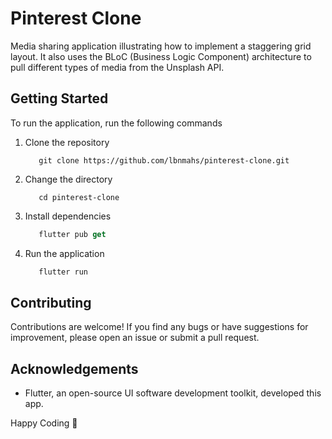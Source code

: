 # Pinterest Clone

Media sharing application illustrating how to implement a staggering grid layout. It also uses the BLoC (Business Logic Component) architecture to pull different types of media from the Unsplash API.
## Getting Started

To run the application, run the following commands

1. Clone the repository
    ```git
       git clone https://github.com/lbnmahs/pinterest-clone.git
    ```

2. Change the directory
    ```git
       cd pinterest-clone
    ```

3. Install dependencies
    ```dart
       flutter pub get
    ```

4. Run the application
    ```dart
       flutter run
    ```
## Contributing

Contributions are welcome! If you find any bugs or have suggestions for improvement, please open an issue or submit a pull request.


## Acknowledgements

* Flutter, an open-source UI software development toolkit, developed this app.

Happy Coding 🚀